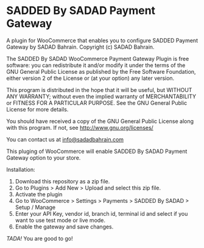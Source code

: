 # SADDED By SADAD Payment Gateway

A plugin for WooCommerce that enables you to configure SADDED Payment Gateway by SADAD Bahrain.
Copyright (c) SADAD Bahrain.

The SADDED By SADAD WooCommerce Payment Gateway Plugin is free software: you can redistribute it and/or modify it under the terms of the GNU General Public License as published by the Free Software Foundation, either version 2 of the License or (at your option) any later version.

This program is distributed in the hope that it will be useful, but WITHOUT ANY WARRANTY; without even the implied warranty of MERCHANTABILITY or FITNESS FOR A PARTICULAR PURPOSE. See the GNU General Public License for more details.

You should have received a copy of the GNU General Public License along with this program. If not, see <http://www.gnu.org/licenses/>

You can contact us at info@sadadbahrain.com

This pluging of WooCommerce will enable SADDED By SADAD Payment Gateway option to your store.

Installation:
1. Download this repository as a zip file.
2. Go to Plugins > Add New > Upload and select this zip file.
3. Activate the plugin
4. Go to WooCommerce > Settings > Payments > SADDED By SADAD > Setup / Manage
5. Enter your API Key, vendor id, branch id, terminal id and select if you want to use test mode or live mode.
6. Enable the gateway and save changes.

*TADA!* You are good to go!
